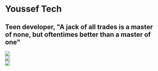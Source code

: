 # Youssef Tech
## Teen developer, "A jack of all trades is a master of none, but oftentimes better than a master of one"
<picture>
  <source
    srcset="https://github-readme-stats.vercel.app/api?username=yousseftechdev&show_icons=true&theme=nord&show=reviews,discussions_started,discussions_answered,prs_merged,prs_merged_percentage"
    media="(prefers-color-scheme: dark)"
  />
  <source
    srcset="https://github-readme-stats.vercel.app/api?username=yousseftechdev&show_icons=true&theme=light&show=reviews,discussions_started,discussions_answered,prs_merged,prs_merged_percentage"
    media="(prefers-color-scheme: light), (prefers-color-scheme: no-preference)"
  />
  <img src="https://github-readme-stats.vercel.app/api?username=anuraghazra&show_icons=true" />
</picture>
<br>
<picture>
  <source
    srcset="https://github-readme-stats.hackclub.dev/api/wakatime?username=441&api_domain=hackatime.hackclub.com&theme=nord&custom_title=Time+spent+on+VSCode+(since+November+of+2024)&layout=compact&cache_seconds=0&langs_count=8"
    media="(prefers-color-scheme: dark)"
  />
  <source
    srcset="[https://github-readme-stats.vercel.app/api/top-langs/?username=yousseftechdev&langs_count=8&layout=pie&theme=light](https://github-readme-stats.hackclub.dev/api/wakatime?username=441&api_domain=hackatime.hackclub.com&theme=light&custom_title=Time+spent+on+VSCode+(since+November+of+2024)&layout=compact&cache_seconds=0&langs_count=8)"
    media="(prefers-color-scheme: light), (prefers-color-scheme: no-preference)"
  />
  <img src="https://github-readme-stats.vercel.app/api?username=anuraghazra&show_icons=true" />
</picture>
<br>
<picture>
  <source
    srcset="https://github-readme-stats.vercel.app/api/top-langs/?username=yousseftechdev&langs_count=8&layout=pie&theme=nord"
    media="(prefers-color-scheme: dark)"
  />
  <source
    srcset="https://github-readme-stats.vercel.app/api/top-langs/?username=yousseftechdev&langs_count=8&layout=pie&theme=light"
    media="(prefers-color-scheme: light), (prefers-color-scheme: no-preference)"
  />
  <img src="https://github-readme-stats.vercel.app/api?username=anuraghazra&show_icons=true" />
</picture>


<!--
**yousseftechdev/yousseftechdev** is a ✨ _special_ ✨ repository because its `README.md` (this file) appears on your GitHub profile.

Here are some ideas to get you started:

- 🔭 I’m currently working on ...
- 🌱 I’m currently learning ...
- 👯 I’m looking to collaborate on ...
- 🤔 I’m looking for help with ...
- 💬 Ask me about ...
- 📫 How to reach me: ...
- 😄 Pronouns: ...
- ⚡ Fun fact: ...
-->
